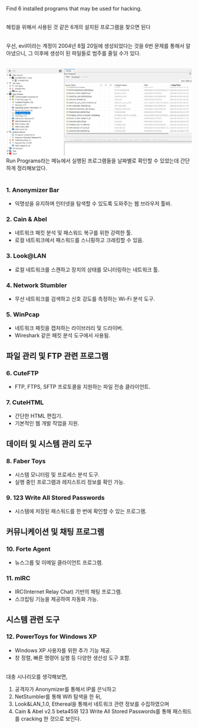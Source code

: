 Find 6 installed programs that may be used for hacking.<br><br>

해킹을 위해서 사용된 것 같은 6개의 설치된 프로그램을 찾으면 된다<br><br>

우선, evil이라는 계정이 2004년 8월 20일에 생성되었다는 것을 6번 문제를 통해서 알아냈으니, 그 이후에 생성이 된 파일들로 범주를 줄일 수가 있다.<br><br>

![alt text](1.png)<br>
Run Programs라는 메뉴에서 실행된 프로그램들을 날짜별로 확인할 수 있었는데 간단하게 정리해보았다.<br><br>

### 1. **Anonymizer Bar**

- 익명성을 유지하며 인터넷을 탐색할 수 있도록 도와주는 웹 브라우저 툴바.

### 2. **Cain & Abel**

- 네트워크 패킷 분석 및 패스워드 복구를 위한 강력한 툴.
- 로컬 네트워크에서 패스워드를 스니핑하고 크래킹할 수 있음.

### 3. **Look@LAN**

- 로컬 네트워크를 스캔하고 장치의 상태를 모니터링하는 네트워크 툴.

### 4. **Network Stumbler**

- 무선 네트워크를 검색하고 신호 강도를 측정하는 Wi-Fi 분석 도구.

### 5. **WinPcap**

- 네트워크 패킷을 캡처하는 라이브러리 및 드라이버.
- Wireshark 같은 패킷 분석 도구에서 사용됨.

## 파일 관리 및 FTP 관련 프로그램

### 6. **CuteFTP**

- FTP, FTPS, SFTP 프로토콜을 지원하는 파일 전송 클라이언트.

### 7. **CuteHTML**

- 간단한 HTML 편집기.
- 기본적인 웹 개발 작업을 지원.

## 데이터 및 시스템 관리 도구

### 8. **Faber Toys**

- 시스템 모니터링 및 프로세스 분석 도구.
- 실행 중인 프로그램과 레지스트리 정보를 확인 가능.

### 9. **123 Write All Stored Passwords**

- 시스템에 저장된 패스워드를 한 번에 확인할 수 있는 프로그램.

## 커뮤니케이션 및 채팅 프로그램

### 10. **Forte Agent**

- 뉴스그룹 및 이메일 클라이언트 프로그램.

### 11. **mIRC**

- IRC(Internet Relay Chat) 기반의 채팅 프로그램.
- 스크립팅 기능을 제공하여 자동화 가능.

## 시스템 관련 도구

### 12. **PowerToys for Windows XP**

- Windows XP 사용자를 위한 추가 기능 제공.
- 창 정렬, 빠른 명령어 실행 등 다양한 생산성 도구 포함.
  <br><br>

대충 시나리오를 생각해보면,<br>

1. 공격자가 Anonymizer를 통해서 IP를 은닉하고<br>
2. NetStumbler를 통해 Wifi 탐색을 한 뒤,<br>
3. Look&LAN_1.0, Ethereal을 통해서 네트워크 관련 정보를 수집하였으며<br>
4. Cain & Abel v2.5 beta45와 123 Write All Stored Passwords를 통해 패스워드를 cracking 한 것으로 보인다.
